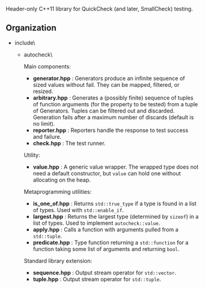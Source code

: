 Header-only C++11 library for QuickCheck (and later, SmallCheck) testing.

## Organization

- include\

    - autocheck\

        Main components:
        - **generator.hpp** : Generators produce an infinite sequence of sized values
          without fail. They can be mapped, filtered, or resized.
        - **arbitrary.hpp** : Generates a (possibly finite) sequence of tuples of
          function arguments (for the property to be tested) from a tuple of
          Generators.  Tuples can be filtered out and discarded. Generation fails
          after a maximum number of discards (default is no limit).
        - **reporter.hpp** : Reporters handle the response to test success and
          failure.
        - **check.hpp** : The test runner.

        Utility:
        - **value.hpp** : A generic value wrapper. The wrapped type does not need
          a default constructor, but `value` can hold one without allocating on
          the heap.

        Metaprogramming utilities:
        - **is_one_of.hpp** : Returns `std::true_type` if a type is found in a
          list of types. Used with `std::enable_if`.
        - **largest.hpp** : Returns the largest type (determined by `sizeof`) in
          a list of types. Used to implement `autocheck::value`.
        - **apply.hpp** : Calls a function with arguments pulled from a
          `std::tuple`.
        - **predicate.hpp** : Type function returning a `std::function` for a
          function taking some list of arguments and returning `bool`.

        Standard library extension:
        - **sequence.hpp** : Output stream operator for `std::vector`.
        - **tuple.hpp** : Output stream operator for `std::tuple`.

